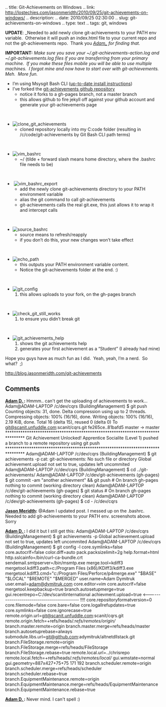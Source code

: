 .. title: Git-Achievements on Windows
.. link: http://lostechies.com/jasonmeridth/2010/09/25/git-achievements-on-windows/
.. description: 
.. date: 2010/09/25 02:30:00
.. slug: git-achievements-on-windows
.. type: text
.. tags: git, windows


**UPDATE**: _Needed to add newly clone git-achievements to your PATH env variable.  Otherwise it will push an index.html file to your current repo and not the git-achievements repo.  Thank you __[Adam_](http://twitter.com/adymitruk)_ for finding that._

**IMPORTANT:** _Make sure you save your ~/.git-achievements-action.log and ~/.git-achievements.log files if you are transferring from your primary machine.  If you make these files mobile you will be able to use multiple machines.  I forgot mine and now have to start over with git-achievements.  Meh.  More fun._

  * I’m using Msysgit Bash CLI ([up-to-date install instructions](/blogs/jason_meridth/archive/2009/06/01/git-for-windows-developers-git-series-part-1.aspx)) 
  * I’ve forked the [git-achievements github repository](http://github.com/icefox/git-achievements)
    * notice it forks to a gh-pages branch, not a master branch 
    * this allows github to fire jekyll off against your github account and generate your git-achievements page 

 

  * ![clone_git_achievements](//lostechies.com/jasonmeridth/files/2011/03/clone_git_achievements_thumb_44954553.png) 
    * cloned repository locally into my C:code folder (resulting in /c/code/git-achievements by Git Bash CLI path terms) 

 

  * ![vim_bashrc](//lostechies.com/jasonmeridth/files/2011/03/vim_bashrc_thumb_0EE93888.png) 
    * ~/ (tilde + forward slash means home directory, where the .bashrc file needs to be) 

 

  *  ![vim_bashrc_export](//lostechies.com/jasonmeridth/files/2011/03/vim_bashrc_export_thumb_18CE29F3.png)
    * add the newly clone git-achievements directory to your PATH environment variable 
    * alias the git command to call git-achievements 
    * git-achievements calls the real git.exe, this just allows it to wrap it and intercept calls 

 

  * ![source_bashrc](//lostechies.com/jasonmeridth/files/2011/03/source_bashrc_thumb_534929C7.png)
    * source means to refresh/reapply 
    * if you don’t do this, your new changes won’t take effect 

 

  * ![echo_path](//lostechies.com/jasonmeridth/files/2011/03/echo_path_thumb_38305AB9.png)
    * this outputs your PATH environment variable content. 
    * Notice the git-achievements folder at the end. :) 

 

  * ![git_config](//lostechies.com/jasonmeridth/files/2011/03/git_config_thumb_4133ADAB.png)
    1. this allows uploads to your fork, on the gh-pages branch 

 

  * ![check_git_still_works](//lostechies.com/jasonmeridth/files/2011/03/check_git_still_works_thumb_51CBA899.png)
    1. to ensure you didn’t break git 

 

  * ![git_achievements_help](//lostechies.com/jasonmeridth/files/2011/03/git_achievements_help_thumb_2BF58236.png)
    1. shows the git achievements help 
    2. generates your first achievement as a “Student” (I already had mine) 

Hope you guys have as much fun as I did.  Yeah, yeah, I’m a nerd.  So what?  ;)

<http://blog.jasonmeridth.com/git-achievements>

## Comments

**[Adam D. ](#485 "2010-09-25 21:51:29"):** Hmmm.. can't get the uploading of achievements to work... Adam@ADAM-LAPTOP /c/dev/cqrs (BuildingManagement) $ git push Counting objects: 31, done. Delta compression using up to 2 threads. Compressing objects: 100% (16/16), done. Writing objects: 100% (16/16), 2.19 KiB, done. Total 16 (delta 15), reused 0 (delta 0) To git@scanit.unfuddle.com:scanit/cqrs.git fe265ce..81bafd5 master -> master ******************************************************************************** Git Achievement Unlocked! Apprentice Socialite (Level 1) pushed a branch to a remote repository using git push ******************************************************************************** Adam@ADAM-LAPTOP /c/dev/cqrs (BuildingManagement) $ git achievements -p cat: git-achievements: No such file or directory Global achievement.upload not set to true, updates left uncommited Adam@ADAM-LAPTOP /c/dev/cqrs (BuildingManagement) $ cd ../git-achievements/ Adam@ADAM-LAPTOP /c/dev/git-achievements (gh-pages) $ git commit -am "another achievment" && git push # On branch gh-pages nothing to commit (working directory clean) Adam@ADAM-LAPTOP /c/dev/git-achievements (gh-pages) $ git status # On branch gh-pages nothing to commit (working directory clean) Adam@ADAM-LAPTOP /c/dev/git-achievements (gh-pages) $ cd - /c/dev/cqrs

**[Jason Meridth](#486 "2010-09-25 23:02:27"):** @Adam I updated post. I messed up on the .bashrc. Needed to add git-achievements to your PATH env. screenshots above. Sorry

**[Adam D. ](#487 "2010-09-25 23:23:14"):** I did it but I still get this: Adam@ADAM-LAPTOP /c/dev/cqrs (BuildingManagement) $ git achievements -p Global achievement.upload not set to true, updates left uncommited Adam@ADAM-LAPTOP /c/dev/cqrs (BuildingManagement) $ git config -l core.symlinks=false core.autocrlf=false color.diff=auto pack.packsizelimit=2g help.format=html http.sslcainfo=/bin/curl-ca-bundle.crt sendemail.smtpserver=/bin/msmtp.exe merge.tool=kdiff3 mergetool.kdiff3.path=c:/Program Files (x86)/KDiff3/kdiff3.exe mergetool.kdiff3.cmd="c:/Program Files/Perforce/p4merge.exe" "$BASE" "$LOCAL" "$REMOTE" "$MERGED" user.name=Adam Dymitruk user.email=adam@dymitruk.com core.editor=vim core.autocrlf=false mergetool.keepbackup=true branch.autosetupmerge=true gui.recentrepo=C:/dev/scanitinternational achievment.upload=true <\------------------------------------------- !!!! core.repositoryformatversion=0 core.filemode=false core.bare=false core.logallrefupdates=true core.symlinks=false core.ignorecase=true remote.origin.url=git@scanit.unfuddle.com:scanit/cqrs.git remote.origin.fetch=+refs/heads/*:refs/remotes/origin/* branch.master.remote=origin branch.master.merge=refs/heads/master branch.autosetuprebase=always submodule.libs.url=git@github.com:adymitruk/altnetdllstack.git branch.FileStorage.remote=origin branch.FileStorage.merge=refs/heads/FileStorage branch.FileStorage.rebase=true remote.local.url=../chrisrepo remote.local.fetch=+refs/heads/*:refs/remotes/local/* gui.wmstate=normal gui.geometry=887x427+75+75 171 192 branch.scheduler.remote=origin branch.scheduler.merge=refs/heads/scheduler branch.scheduler.rebase=true branch.EquipmentMaintenance.remote=origin branch.EquipmentMaintenance.merge=refs/heads/EquipmentMaintenance branch.EquipmentMaintenance.rebase=true

**[Adam D. ](#488 "2010-09-25 23:24:57"):** Never mind. I can't spell :)

